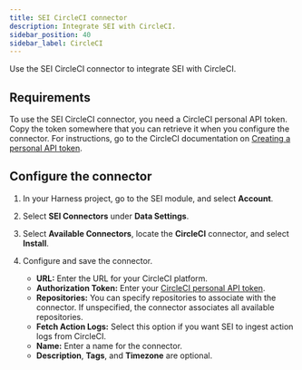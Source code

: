 ```yaml
---
title: SEI CircleCI connector
description: Integrate SEI with CircleCI.
sidebar_position: 40
sidebar_label: CircleCI
---
```


Use the SEI CircleCI connector to integrate SEI with CircleCI.

## Requirements

To use the SEI CircleCI connector, you need a CircleCI personal API token. Copy the token somewhere that you can retrieve it when you configure the connector. For instructions, go to the CircleCI documentation on [Creating a personal API token](https://circleci.com/docs/managing-api-tokens/#creating-a-personal-api-token).

## Configure the connector

1. In your Harness project, go to the SEI module, and select **Account**.
2. Select **SEI Connectors** under **Data Settings**.
3. Select **Available Connectors**, locate the **CircleCI** connector, and select **Install**.
4. Configure and save the connector.

   * **URL:** Enter the URL for your CircleCI platform.
   * **Authorization Token:** Enter your [CircleCI personal API token](https://circleci.com/docs/managing-api-tokens/#creating-a-personal-api-token).
   * **Repositories:** You can specify repositories to associate with the connector. If unspecified, the connector associates all available repositories.
   * **Fetch Action Logs:** Select this option if you want SEI to ingest action logs from CircleCI.
   * **Name:** Enter a name for the connector.
   * **Description**, **Tags**, and **Timezone** are optional.
